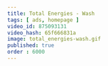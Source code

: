 ```yaml
---
title: Total Energies - Wash
tags: [ ads, homepage ]
video_id: 875093131
video_hash: 65f666831a
image: total_energies-wash.gif
published: true
order : 6000
---
```

